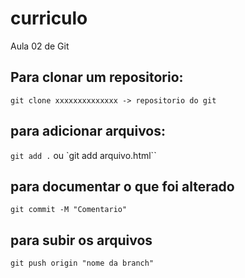 # curriculo
Aula 02 de Git

## Para clonar um repositorio:
`git clone xxxxxxxxxxxxxx -> repositorio do git`

## para adicionar arquivos:
`git add .` ou `git add arquivo.html``

## para documentar o que foi alterado
`git commit -M "Comentario"`

## para subir os arquivos
`git push origin "nome da branch"`